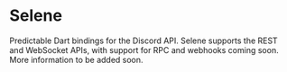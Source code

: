 # Selene

Predictable Dart bindings for the Discord API. Selene supports the REST and WebSocket APIs, with support for RPC and webhooks coming soon.  
More information to be added soon.
